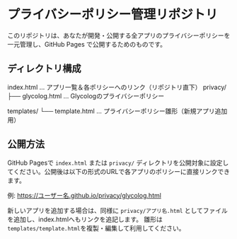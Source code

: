 # プライバシーポリシー管理リポジトリ

このリポジトリは、あなたが開発・公開する全アプリのプライバシーポリシーを一元管理し、GitHub Pages で公開するためのものです。

## ディレクトリ構成

index.html            ... アプリ一覧＆各ポリシーへのリンク（リポジトリ直下）
privacy/
├── glycolog.html      ... Glycologのプライバシーポリシー

templates/
└── template.html      ... プライバシーポリシー雛形（新規アプリ追加用）

## 公開方法
GitHub Pagesで `index.html` または `privacy/` ディレクトリを公開対象に設定してください。公開後は以下の形式のURLで各アプリのポリシーに直接リンクできます。

例: https://ユーザー名.github.io/privacy/glycolog.html

新しいアプリを追加する場合は、同様に `privacy/アプリ名.html` としてファイルを追加し、index.htmlへもリンクを追記します。
雛形は`templates/template.html`を複製・編集して利用してください。

